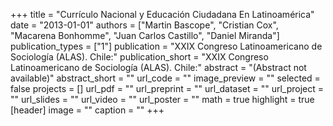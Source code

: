 +++
title = "Currículo Nacional y Educación Ciudadana En Latinoamérica"
date = "2013-01-01"
authors = ["Martin Bascope", "Cristian Cox", "Macarena Bonhomme", "Juan Carlos Castillo", "Daniel Miranda"]
publication_types = ["1"]
publication = "XXIX Congreso Latinoamericano de Sociología (ALAS).  Chile:"
publication_short = "XXIX Congreso Latinoamericano de Sociología (ALAS).  Chile:"
abstract = "(Abstract not available)"
abstract_short = ""
url_code = ""
image_preview = ""
selected = false
projects = []
url_pdf = ""
url_preprint = ""
url_dataset = ""
url_project = ""
url_slides = ""
url_video = ""
url_poster = ""
math = true
highlight = true
[header]
image = ""
caption = ""
+++
